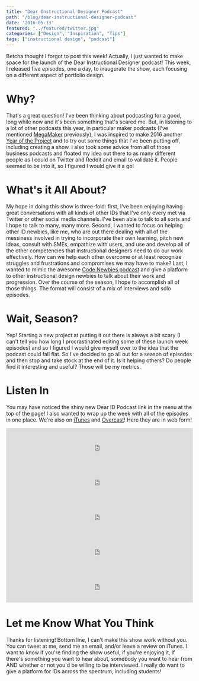 ```yaml
---
title: "Dear Instructional Designer Podcast"
path: "/blog/dear-instructional-designer-podcast"
date: '2016-05-13'
featured: "../featured/twitter.jpg"
categories: ["Design", "Inspiration", "Tips"]
tags: ["instructional design", "podcast"]
---
```


Betcha thought I forgot to post this week! Actually, I just wanted to make space for the launch of the Dear Instructional Designer podcast! This week, I released five episodes, one a day, to inaugurate the show, each focusing on a different aspect of portfolio design.

# Why?

That's a great question! I've been thinking about podcasting for a good, long while now and it's been something that's scared me. But, in listening to a lot of other podcasts this year, in particular maker podcasts (I've mentioned [MegaMaker](http://megamaker.co/) previously), I was inspired to make 2016 another [Year of the Project](/blog/consistency-key-to-creativity/) and to try out some things that I've been putting off, including creating a show. I also took some advice from all of those business podcasts and floated my idea out there to as many different people as I could on Twitter and Reddit and email to validate it. People seemed to be into it, so I figured I would give it a go!

# What's it All About?

My hope in doing this show is three-fold: first, I've been enjoying having great conversations with all kinds of other IDs that I've only every met via Twitter or other social media channels. I've been able to talk to all sorts and I hope to talk to many, many more. Second, I wanted to focus on helping other ID newbies, like me, who are out there dealing with all of the messiness involved in trying to incorporate their own learning, pitch new ideas, consult with SMEs, empathize with users, and use and develop all of the other competencies that instructional designers need to do our work effectively. How can we help each other overcome or at least recognize struggles and frustrations and compromises we may have to make? Last, I wanted to mimic the awesome [Code Newbies podcast](http://www.codenewbie.org/podcast) and give a platform to other instructional design newbies to talk about their work and progression. Over the course of the season, I hope to accomplish all of those things. The format will consist of a mix of interviews and solo episodes.

# Wait, Season?

Yep! Starting a new project at putting it out there is always a bit scary (I can't tell you how long I procrastinated editing some of these launch week episodes) and so I figured I would give myself over to the idea that the podcast could fall flat. So I've decided to go all out for a season of episodes and then stop and take stock at the end of it. Is it helping others? Do people find it interesting and useful? Those will be my metrics.

# Listen In

You may have noticed the shiny new Dear ID Podcast link in the menu at the top of the page! I also wanted to wrap up the week with all of the episodes in one place. We're also on [iTunes](https://itunes.apple.com/us/podcast/dear-instructional-designer/id1111995456?mt=2) and [Overcast](https://overcast.fm/itunes1111995456/dear-instructional-designer)! Here they are in web form!

<iframe src="https://simplecast.com/e/37268?style=medium-light" width="100%" height="94px" frameborder="0" scrolling="no" seamless=""></iframe>

<iframe src="https://simplecast.com/e/37269?style=medium-light" width="100%" height="94px" frameborder="0" scrolling="no" seamless=""></iframe>

<iframe src="https://simplecast.com/e/37271?style=medium-light" width="100%" height="94px" frameborder="0" scrolling="no" seamless=""></iframe>

<iframe src="https://simplecast.com/e/37275?style=medium-light" width="100%" height="94px" frameborder="0" scrolling="no" seamless=""></iframe>

<iframe src="https://simplecast.com/e/37277?style=medium-light" width="100%" height="94px" frameborder="0" scrolling="no" seamless=""></iframe>

# Let me Know What You Think

Thanks for listening! Bottom line, I can't make this show work without you. You can tweet at me, send me an email, and/or leave a review on iTunes. I want to know if you're finding the show useful, if you're enjoying it, if there's something you want to hear about, somebody you want to hear from AND whether or not you'd be willing to be interviewed. I really do want to give a platform for IDs across the spectrum, including students!
